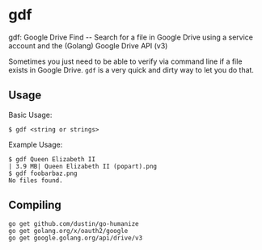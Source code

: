 # gdf #
gdf: Google Drive Find -- Search for a file in Google Drive using a service account and the (Golang) Google Drive API (v3)

Sometimes you just need to be able to verify via command line if a file exists in Google Drive. `gdf` is a very quick and dirty way to let you do that. 

## Usage ##
Basic Usage:
``` 
$ gdf <string or strings>
```
Example Usage:
```
$ gdf Queen Elizabeth II
| 3.9 MB| Queen Elizabeth II (popart).png
$ gdf foobarbaz.png
No files found.
```

## Compiling ##
```
go get github.com/dustin/go-humanize
go get golang.org/x/oauth2/google
go get google.golang.org/api/drive/v3
```


